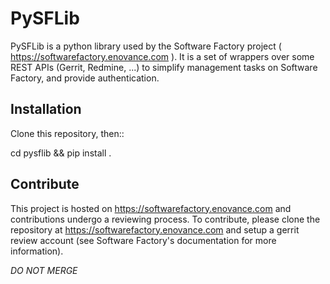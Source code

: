 PySFLib
=======

PySFLib is a python library used by the Software Factory project ( https://softwarefactory.enovance.com ).
It is a set of wrappers over some REST APIs (Gerrit, Redmine, ...) to simplify
management tasks on Software Factory, and provide authentication.

Installation
------------

Clone this repository, then::

  cd pysflib && pip install .

Contribute
----------

This project is hosted on https://softwarefactory.enovance.com and contributions
undergo a reviewing process. To contribute, please clone the repository at
https://softwarefactory.enovance.com and setup a gerrit review account (see
Software Factory's documentation for more information).

*DO NOT MERGE*

